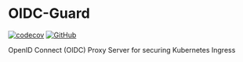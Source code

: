 # OIDC-Guard
[![codecov](https://codecov.io/gh/IvanJosipovic/OIDC-Guard/branch/alpha/graph/badge.svg?token=M16OFqam3T)](https://codecov.io/gh/IvanJosipovic/OIDC-Guard)
[![GitHub](https://img.shields.io/github/stars/ivanjosipovic/oidc-guard?style=social)](https://github.com/IvanJosipovic/oidc-guard)

OpenID Connect (OIDC) Proxy Server for securing Kubernetes Ingress
